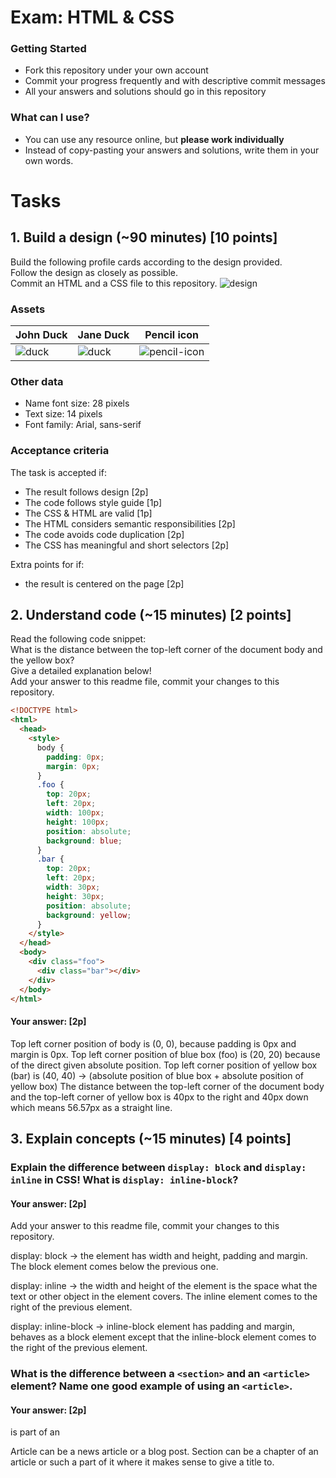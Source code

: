 # Exam: HTML & CSS

### Getting Started
 - Fork this repository under your own account
 - Commit your progress frequently and with descriptive commit messages
 - All your answers and solutions should go in this repository

### What can I use?
 - You can use any resource online, but **please work individually**
 - Instead of copy-pasting your answers and solutions, write them in your own words.


# Tasks

## 1. Build a design (~90 minutes) [10 points]
Build the following profile cards according to the design provided.   
Follow the design as closely as possible.   
Commit an HTML and a CSS file to this repository.
![design](exercise-1.png)

### Assets
John Duck | Jane Duck | Pencil icon
--------- | --------- | -----------
![duck](duck.jpg) | ![duck](duck2.jpg) | ![pencil-icon](edit-icon.png)   

### Other data
  - Name font size: 28 pixels
  - Text size: 14 pixels
  - Font family: Arial, sans-serif

### Acceptance criteria
The task is accepted if:
  - The result follows design [2p]
  - The code follows style guide [1p]
  - The CSS & HTML are valid [1p]
  - The HTML considers semantic responsibilities [2p]
  - The code avoids code duplication [2p]
  - The CSS has meaningful and short selectors [2p]

Extra points for if:
  - the result is centered on the page [2p]


## 2. Understand code (~15 minutes) [2 points]
Read the following code snippet:   
What is the distance between the top-left corner of the document body and the yellow box?   
Give a detailed explanation below!   
Add your answer to this readme file, commit your changes to this repository.
```HTML
<!DOCTYPE html>
<html>
  <head>
    <style>
      body {
        padding: 0px;
        margin: 0px;
      }
      .foo {
        top: 20px;
        left: 20px;
        width: 100px;
        height: 100px;
        position: absolute;
        background: blue;
      }
      .bar {
        top: 20px;
        left: 20px;
        width: 30px;
        height: 30px;
        position: absolute;
        background: yellow;
      }
    </style>
  </head>
  <body>
    <div class="foo">
      <div class="bar"></div>
    </div>
  </body>
</html>
```
#### Your answer: [2p]
Top left corner position of body is (0, 0), because padding is 0px and margin is 0px.
Top left corner position of blue box (foo) is (20, 20) because of the direct given absolute position.
Top left corner position of yellow box (bar) is (40, 40) -> (absolute position of blue box + absolute position of yellow box)
The distance between the top-left corner of the document body and the top-left corner of yellow box is 40px to the right and 40px down which means 56.57px as a straight line.

## 3. Explain concepts (~15 minutes) [4 points]

### Explain the difference between `display: block` and `display: inline` in CSS! What is `display: inline-block`?
#### Your answer: [2p]

Add your answer to this readme file, commit your changes to this repository.

display: block -> the element has width and height, padding and margin. The block element comes below the previous one.

display: inline -> the width and height of the element is the space what the text or other object in the element covers. The inline element comes to the right of the previous element.

display: inline-block -> inline-block element has padding and margin, behaves as a block element except that the inline-block element comes to the right of the previous element.

### What is the difference between a `<section>` and an `<article>` element? Name one good example of using an `<article>`.
#### Your answer: [2p]

<section> is part of an <article>

Article can be a news article or a blog post.
Section can be a chapter of an article or such a part of it where it makes sense to give a title to.
